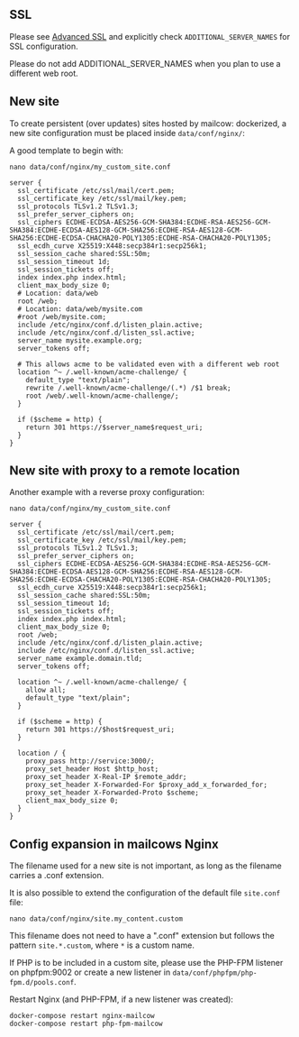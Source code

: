 ## SSL

Please see [Advanced SSL](https://mailcow.github.io/mailcow-dockerized-docs/firststeps-ssl/) and explicitly check `ADDITIONAL_SERVER_NAMES` for SSL configuration.

Please do not add ADDITIONAL_SERVER_NAMES when you plan to use a different web root.

## New site

To create persistent (over updates) sites hosted by mailcow: dockerized, a new site configuration must be placed inside `data/conf/nginx/`:

A good template to begin with:

```
nano data/conf/nginx/my_custom_site.conf
```

``` hl_lines="16"
server {
  ssl_certificate /etc/ssl/mail/cert.pem;
  ssl_certificate_key /etc/ssl/mail/key.pem;
  ssl_protocols TLSv1.2 TLSv1.3;
  ssl_prefer_server_ciphers on;
  ssl_ciphers ECDHE-ECDSA-AES256-GCM-SHA384:ECDHE-RSA-AES256-GCM-SHA384:ECDHE-ECDSA-AES128-GCM-SHA256:ECDHE-RSA-AES128-GCM-SHA256:ECDHE-ECDSA-CHACHA20-POLY1305:ECDHE-RSA-CHACHA20-POLY1305;
  ssl_ecdh_curve X25519:X448:secp384r1:secp256k1;
  ssl_session_cache shared:SSL:50m;
  ssl_session_timeout 1d;
  ssl_session_tickets off;
  index index.php index.html;
  client_max_body_size 0;
  # Location: data/web
  root /web;
  # Location: data/web/mysite.com
  #root /web/mysite.com;
  include /etc/nginx/conf.d/listen_plain.active;
  include /etc/nginx/conf.d/listen_ssl.active;
  server_name mysite.example.org;
  server_tokens off;

  # This allows acme to be validated even with a different web root
  location ^~ /.well-known/acme-challenge/ {
    default_type "text/plain";
    rewrite /.well-known/acme-challenge/(.*) /$1 break;
    root /web/.well-known/acme-challenge/;
  }

  if ($scheme = http) {
    return 301 https://$server_name$request_uri;
  }
}
```

## New site with proxy to a remote location

Another example with a reverse proxy configuration:

```
nano data/conf/nginx/my_custom_site.conf
```

``` hl_lines="16 28"
server {
  ssl_certificate /etc/ssl/mail/cert.pem;
  ssl_certificate_key /etc/ssl/mail/key.pem;
  ssl_protocols TLSv1.2 TLSv1.3;
  ssl_prefer_server_ciphers on;
  ssl_ciphers ECDHE-ECDSA-AES256-GCM-SHA384:ECDHE-RSA-AES256-GCM-SHA384:ECDHE-ECDSA-AES128-GCM-SHA256:ECDHE-RSA-AES128-GCM-SHA256:ECDHE-ECDSA-CHACHA20-POLY1305:ECDHE-RSA-CHACHA20-POLY1305;
  ssl_ecdh_curve X25519:X448:secp384r1:secp256k1;
  ssl_session_cache shared:SSL:50m;
  ssl_session_timeout 1d;
  ssl_session_tickets off;
  index index.php index.html;
  client_max_body_size 0;
  root /web;
  include /etc/nginx/conf.d/listen_plain.active;
  include /etc/nginx/conf.d/listen_ssl.active;
  server_name example.domain.tld;
  server_tokens off;

  location ^~ /.well-known/acme-challenge/ {
    allow all;
    default_type "text/plain";
  }

  if ($scheme = http) {
    return 301 https://$host$request_uri;
  }

  location / {
    proxy_pass http://service:3000/;
    proxy_set_header Host $http_host;
    proxy_set_header X-Real-IP $remote_addr;
    proxy_set_header X-Forwarded-For $proxy_add_x_forwarded_for;
    proxy_set_header X-Forwarded-Proto $scheme;
    client_max_body_size 0;
  }
}
```

## Config expansion in mailcows Nginx

The filename used for a new site is not important, as long as the filename carries a .conf extension.

It is also possible to extend the configuration of the default file `site.conf` file:

```
nano data/conf/nginx/site.my_content.custom
```

This filename does not need to have a ".conf" extension but follows the pattern `site.*.custom`, where `*` is a custom name.

If PHP is to be included in a custom site, please use the PHP-FPM listener on phpfpm:9002 or create a new listener in `data/conf/phpfpm/php-fpm.d/pools.conf`.

Restart Nginx (and PHP-FPM, if a new listener was created):

```
docker-compose restart nginx-mailcow
docker-compose restart php-fpm-mailcow
```

